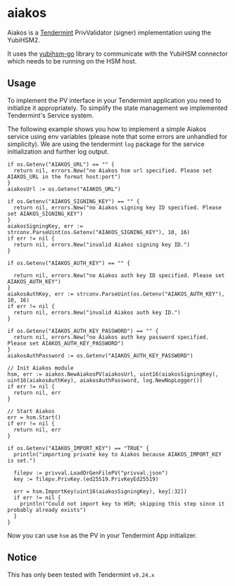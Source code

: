 aiakos
==

Aiakos is a [Tendermint](https://github.com/tendermint/tendermint) PrivValidator (signer) implementation using the YubiHSM2.

It uses the [yubihsm-go](https://github.com/certusone/yubihsm-go) library to communicate with the YubiHSM connector which needs to be running on the HSM host.

## Usage

To implement the PV interface in your Tendermint application you need to initialize it appropriately. To simplify the state management we implemented Tendermint's Service system.

The following example shows you how to implement a simple Aiakos service using env variables (please note that some errors are unhandled for simplicity).
We are using the tendermint `log` package for the service initialization and further log output.

```
if os.Getenv("AIAKOS_URL") == "" {
  return nil, errors.New("no Aiakos hsm url specified. Please set AIAKOS_URL in the format host:port")
}
aiakosUrl := os.Getenv("AIAKOS_URL")

if os.Getenv("AIAKOS_SIGNING_KEY") == "" {
  return nil, errors.New("no Aiakos signing key ID specified. Please set AIAKOS_SIGNING_KEY")
}
aiakosSigningKey, err := strconv.ParseUint(os.Getenv("AIAKOS_SIGNING_KEY"), 10, 16)
if err != nil {
  return nil, errors.New("invalid Aiakos signing key ID.")
}

if os.Getenv("AIAKOS_AUTH_KEY") == "" {

  return nil, errors.New("no Aiakos auth key ID specified. Please set AIAKOS_AUTH_KEY")
}
aiakosAuthKey, err := strconv.ParseUint(os.Getenv("AIAKOS_AUTH_KEY"), 10, 16)
if err != nil {
  return nil, errors.New("invalid Aiakos auth key ID.")
}

if os.Getenv("AIAKOS_AUTH_KEY_PASSWORD") == "" {
  return nil, errors.New("no Aiakos auth key password specified. Please set AIAKOS_AUTH_KEY_PASSWORD")
}
aiakosAuthPassword := os.Getenv("AIAKOS_AUTH_KEY_PASSWORD")

// Init Aiakos module
hsm, err := aiakos.NewAiakosPV(aiakosUrl, uint16(aiakosSigningKey), uint16(aiakosAuthKey), aiakosAuthPassword, log.NewNopLogger())
if err != nil {
  return nil, err
}

// Start Aiakos
err = hsm.Start()
if err != nil {
  return nil, err
}

if os.Getenv("AIAKOS_IMPORT_KEY") == "TRUE" {
  println("importing private key to Aiakos because AIAKOS_IMPORT_KEY is set.")

  filepv := privval.LoadOrGenFilePV("privval.json")
  key := filepv.PrivKey.(ed25519.PrivKeyEd25519)

  err = hsm.ImportKey(uint16(aiakosSigningKey), key[:32])
  if err != nil {
    println("Could not import key to HSM; skipping this step since it probably already exists")
  }
}

```

Now you can use `hsm` as the PV in your Tendermint App initializer.

## Notice

This has only been tested with Tendermint `v0.24.x`